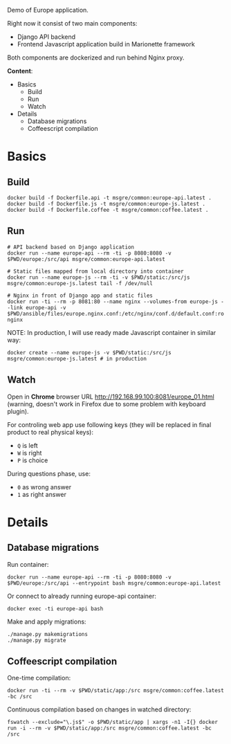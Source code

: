 Demo of Europe application.

Right now it consist of two main components:

* Django API backend
* Frontend Javascript application build in Marionette framework

Both components are dockerized and run behind Nginx proxy.

**Content**:

* Basics
    * Build
    * Run
    * Watch
* Details
    * Database migrations
    * Coffeescript compilation

# Basics

## Build

    docker build -f Dockerfile.api -t msgre/common:europe-api.latest .
    docker build -f Dockerfile.js -t msgre/common:europe-js.latest .
    docker build -f Dockerfile.coffee -t msgre/common:coffee.latest .

## Run

    # API backend based on Django application
    docker run --name europe-api --rm -ti -p 8080:8080 -v $PWD/europe:/src/api msgre/common:europe-api.latest

    # Static files mapped from local directory into container
    docker run --name europe-js --rm -ti -v $PWD/static:/src/js msgre/common:europe-js.latest tail -f /dev/null

    # Nginx in front of Django app and static files
    docker run -ti --rm -p 8081:80 --name nginx --volumes-from europe-js --link europe-api -v $PWD/ansible/files/europe.nginx.conf:/etc/nginx/conf.d/default.conf:ro nginx


NOTE: In production, I will use ready made Javascript container in similar way:

    docker create --name europe-js -v $PWD/static:/src/js msgre/common:europe-js.latest # in production


## Watch

Open in **Chrome** browser URL http://192.168.99.100:8081/europe_01.html
(warning, doesn't work in Firefox due to some problem with keyboard plugin).

For controling web app use following keys (they will be replaced in final 
product to real physical keys):

* `Q` is left
* `W` is right
* `P` is choice

During questions phase, use:

* `0` as wrong answer
* `1` as right answer


# Details

## Database migrations

Run container:

    docker run --name europe-api --rm -ti -p 8080:8080 -v $PWD/europe:/src/api --entrypoint bash msgre/common:europe-api.latest

Or connect to already running europe-api container:

    docker exec -ti europe-api bash

Make and apply migrations:

    ./manage.py makemigrations
    ./manage.py migrate

## Coffeescript compilation

One-time compilation:

    docker run -ti --rm -v $PWD/static/app:/src msgre/common:coffee.latest -bc /src

Continuous compilation based on changes in watched directory:

    fswatch --exclude="\.js$" -o $PWD/static/app | xargs -n1 -I{} docker run -i --rm -v $PWD/static/app:/src msgre/common:coffee.latest -bc /src
